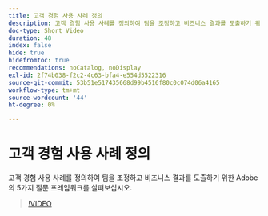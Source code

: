 ```yaml
---
title: 고객 경험 사용 사례 정의
description: 고객 경험 사용 사례를 정의하여 팀을 조정하고 비즈니스 결과를 도출하기 위한 Adobe의 5가지 질문 프레임워크를 살펴보십시오.
doc-type: Short Video
duration: 48
index: false
hide: true
hidefromtoc: true
recommendations: noCatalog, noDisplay
exl-id: 2f74b038-f2c2-4c63-bfa4-e554d5522316
source-git-commit: 53b51e517435668d99b4516f80c0c074d06a4165
workflow-type: tm+mt
source-wordcount: '44'
ht-degree: 0%

---
```


# 고객 경험 사용 사례 정의

고객 경험 사용 사례를 정의하여 팀을 조정하고 비즈니스 결과를 도출하기 위한 Adobe의 5가지 질문 프레임워크를 살펴보십시오.

<!-- 85_S651_3442537_47_defining-customer-experience-use-cases -->
>[!VIDEO](https://video.tv.adobe.com/v/3458292/?learn=on&enablevpops=true)
